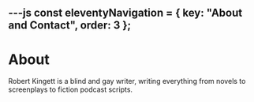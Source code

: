 ---js
const eleventyNavigation = {
	key: "About and Contact",
	order: 3
};
---
# About

Robert Kingett is a blind and gay writer, writing everything from novels to screenplays to fiction podcast scripts.